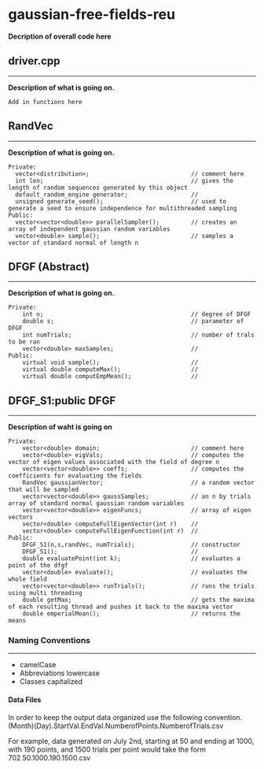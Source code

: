 # gaussian-free-fields-reu
**Decription of overall code here**

## driver.cpp

---
**Description of what is going on.**

    Add in functions here
    

## RandVec

---
**Description of what is going on.**

    Private:
      vector<distribution>;                             // comment here
      int len;                                          // gives the length of random sequences generated by this object
      default_random_engine generator;                  //
      unsigned generate_seed();                         // used to generate a seed to ensure independence for multithreaded sampling
    Public:
      vector<vector<double>> parallelSampler();         // creates an array of independent gaussian random variables
      vector<double> sample();                          // samples a vector of standard normal of length n

## DFGF (Abstract)

---
**Description of what is going on.**

    Private:
        int n;                                          // degree of DFGF
        double s;                                       // parameter of DFGF
        int numTrials;                                  // number of trals to be ran
        vector<double> maxSamples;                      //
    Public:
        virtual void sample();                          //
        virtual double computeMax();                    //
        virtual double computEmpMean();                 //

## DFGF_S1:public DFGF

---
**Description of waht is going on**

    Private:
        vector<double> domain;                          // comment here
        vector<double> eigVals;                         // computes the vector of eigen values associated with the field of degree n
        vector<vector<double>> coeffs;                  // computes the coefficients for evaluating the fields
        RandVec gaussianVector;                         // a random vector that will be sampled
        vector<vector<double>> gaussSamples;            // an n by trials array of standard normal gaussian random variables
        vector<vector<double>> eigenFuncs;              // array of eigen vectors
        vector<double> computeFullEigenVector(int r)    // 
        vector<double> computeFullEigenFunction(int r)  //
    Public:
        DFGF_S1(n,s,randVec, numTrials);                // constructor
        DFGF_S1();                                      //
        double evaluatePoint(int k);                    // evaluates a point of the dfgf
        vector<double> evaluate();                      // evaluates the whole field
        vector<vector<double>> runTrials();             // runs the trials using multi threading
        double getMax;                                  // gets the maxima of each resulting thread and pushes it back to the maxima vector
        double emperialMean();                          // returns the means

### Naming Conventions

---
- camelCase
- Abbreviations lowercase
- Classes capitalized


#### Data Files
In order to keep the output data organized use the following convention.
(Month)(Day).StartVal.EndVal.NumberofPoints.NumberofTrials.csv

For example, data generated on July 2nd, starting at 50 and ending at 1000, with 190 points, and 1500 trials per point would take the form
702.50.1000.190.1500.csv
